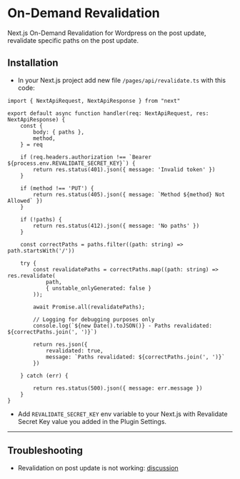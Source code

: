 # On-Demand Revalidation

Next.js On-Demand Revalidation for Wordpress on the post update, revalidate specific paths on the post update.

## Installation
- In your Next.js project add new file `/pages/api/revalidate.ts` with this code:
```
import { NextApiRequest, NextApiResponse } from "next"

export default async function handler(req: NextApiRequest, res: NextApiResponse) {
    const {
        body: { paths },
        method,
    } = req

    if (req.headers.authorization !== `Bearer ${process.env.REVALIDATE_SECRET_KEY}`) {
        return res.status(401).json({ message: 'Invalid token' })
    }

    if (method !== 'PUT') {
        return res.status(405).json({ message: `Method ${method} Not Allowed` })
    }

    if (!paths) {
        return res.status(412).json({ message: 'No paths' })
    }

    const correctPaths = paths.filter((path: string) => path.startsWith('/'))

    try {
        const revalidatePaths = correctPaths.map((path: string) => res.revalidate(
            path,
            { unstable_onlyGenerated: false }
        ));

        await Promise.all(revalidatePaths);

        // Logging for debugging purposes only
        console.log(`${new Date().toJSON()} - Paths revalidated: ${correctPaths.join(', ')}`)

        return res.json({
            revalidated: true,
            message: `Paths revalidated: ${correctPaths.join(', ')}`
        })

    } catch (err) {

        return res.status(500).json({ message: err.message })
    }
}
```
- Add `REVALIDATE_SECRET_KEY` env variable to your Next.js with Revalidate Secret Key value you added in the Plugin Settings.
___

## Troubleshooting

-  Revalidation on post update is not working: [discussion](https://github.com/wpengine/faustjs/discussions/842)
